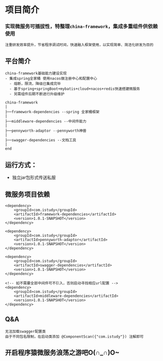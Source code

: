 # 项目简介

### 实现微服务可插拔性，特整理`china-framework`，集成多重组件供依赖使用
    注重研发效率提升，节省程序调试时间，快速融入框架使用，以实现简单、简洁化研发为目的

## 平台简介
    china-framework基础能力建设实现
    - 集成spring全家桶 使用nacos做注册中心和配置中心
      - 熔断，限流，降级已集成完毕
      - 基于spring+springBoot+mybatis+cloud+nacos+redis快速搭建微服务
      - 另需组件后期不断进行升级维护

```
china-framework
|
├──framework-dependencies --spring 全家桶框架
|
├──middleware-dependencies --中间件能力
|
├──pennyworth-adaptor --pennyworth神兽
|
├──swagger-dependencies --文档工具
|
end

```

## 运行方式：
- 独立jar包形式传送私服

## 微服务项目依赖
    <dependency>
        <groupId>com.istudy</groupId>
        <artifactId>framework-dependencies</artifactId>
        <version>1.0.1-SNAPSHOT</version>
    </dependency>
    
    <dependency>
        <groupId>com.istudy</groupId>
        <artifactId>pennyworth-adaptor</artifactId>
        <version>1.0.1-SNAPSHOT</version>
    </dependency>
    
    <dependency>
        <groupId>com.istudy</groupId>
        <artifactId>swagger-dependencies</artifactId>
        <version>1.0.1-SNAPSHOT</version>
    </dependency>
    
    <!-- 如不需要全部中间件可不引入，否则启动寻找相应url配置 -->
    <dependency>
        <groupId>com.istudy</groupId>
        <artifactId>middleware-dependencies</artifactId>
        <version>1.0.1-SNAPSHOT</version>
    </dependency>
    
## Q&A
    无法加载swagger配置类
    由于不同包名限制，在启动类添加 @ComponentScan({"com.istudy"}) 注解即可

## 开启程序猿微服务浪荡之游吧O(∩_∩)O~

